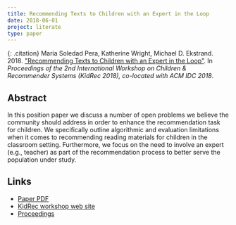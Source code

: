 ```yaml
---
title: Recommending Texts to Children with an Expert in the Loop
date: 2018-06-01
project: literate
type: paper
---
```


{: .citation}
Maria Soledad Pera, Katherine Wright, Michael D. Ekstrand. 2018. ["Recommending Texts to Children with an Expert in the Loop"](#). In <cite>Proceedings of the 2nd International Workshop on Children & Recommender Systems (KidRec 2018), co-located with ACM IDC 2018</cite>.

## Abstract

In this position paper we discuss a number of open problems we believe the community should address in order to enhance the recommendation task for children. We specifically outline algorithmic and evaluation limitations when it comes to recommending reading materials for children in the classroom setting. Furthermore, we focus on the need to involve an expert (e.g., teacher) as part of the recommendation process to better serve the population under study.

## Links

* [Paper PDF](https://drive.google.com/file/d/1i6N7_waF0a9CM5e-aUIAdfgvxZgU55VD/view)
* [KidRec workshop web site](https://kidrec.github.io/2018/)
* [Proceedings](https://dl.acm.org/citation.cfm?id=3205866)
